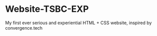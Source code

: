 # Website-TSBC-EXP
My first ever serious and experiential HTML + CSS website, inspired by convergence.tech
